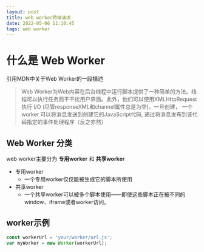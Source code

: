 ```yaml
---
layout: post
title: web worker跨域请求
date: 2022-05-06 11:10:45
tags: web worker
---
```


# 什么是 Web Worker
引用MDN中关于Web Worker的一段描述
> Web Worker为Web内容在后台线程中运行脚本提供了一种简单的方法。线程可以执行任务而不干扰用户界面。此外，他们可以使用XMLHttpRequest执行 I/O  (尽管responseXML和channel属性总是为空)。一旦创建， 一个worker 可以将消息发送到创建它的JavaScript代码, 通过将消息发布到该代码指定的事件处理程序（反之亦然）

## Web Worker 分类

web worker主要分为 **专用worker** 和 **共享worker**
- 专用worker
    - 一个专用worker仅仅能被生成它的脚本所使用
- 共享worker
    - 一个共享worker可以被多个脚本使用——即使这些脚本正在被不同的window、iframe或者worker访问。

## worker示例

```javascript
const workerUrl = 'your/worker/url.js';
var myWorker = new Worker(workerUrl);
```


